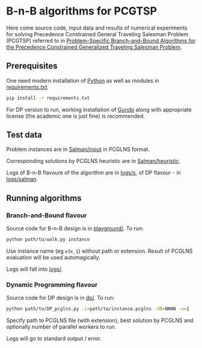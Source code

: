 # B-n-B algorithms for PCGTSP

Here come source code, input data and results
of numerical experiments for solving
Precedence Constrained General Traveling Salesman Problem
(PCGTSP)
referred to in
[Problem-Specific Branch-and-Bound Algorithms for the Precedence Constrained Generalized Traveling Salesman Problem][optima2021].

[optima2021]: https://link.springer.com/chapter/10.1007/978-3-030-91059-4_10

## Prerequisites

One need modern installation of [Python]
as well as modules in
[requirements.txt](requirements.txt):
```sh
pip install -r requirements.txt
```

For DP version to run,
working installation of [Gurobi]
along with appropriate license
(the academic one is just fine)
is recommended.

[Python]: https://www.python.org/
[Gurobi]: https://www.gurobi.com/

## Test data

Problem instances are in
[Salman/input](Salman/input)
in PCGLNS format.

Corresponding solutions
by PCGLNS heuristic
are in
[Salman/heuristic](Salman/heuristic).

Logs of B-n-B flavoure of the algorithm
are in
[logs/s](logs/s),
of DP flavour -
in
[logs/salman](logs/salman).

## Running algorithms

### Branch-and-Bound flavour

Source code for B-n-B design is in
[playground/](playground).
To run:
```sh
python path/to/walk.py instance
```
Use instance name (eg `e3x_1`)
without path or extension.
Result of PCGLNS evaluation will be used
automagically.

Logs will fall into
[logs/](logs).

### Dynamic Programming flavour

Source code for DP design is in
[dp/](dp).
To run:
```sh
python path/to/DP_pcglns.py -i=path/to/instance.pcglns -UB=NNNN -w=1
```
Specify path to PCGLNS file (with extension),
best solution by PCGLNS
and optionally number of parallel workers to run.

Logs will go to standard output / error.
